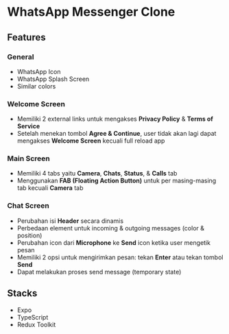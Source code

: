# WhatsApp Messenger Clone

## Features

### General

- WhatsApp Icon
- WhatsApp Splash Screen
- Similar colors

### Welcome Screen

- Memiliki 2 external links untuk mengakses **Privacy Policy** & **Terms of Service**
- Setelah menekan tombol **Agree & Continue**, user tidak akan lagi dapat mengakses **Welcome Screen** kecuali full reload app

### Main Screen

- Memiliki 4 tabs yaitu **Camera**, **Chats**, **Status**, & **Calls** tab
- Menggunakan **FAB (Floating Action Button)** untuk per masing-masing tab kecuali **Camera** tab

### Chat Screen

- Perubahan isi **Header** secara dinamis
- Perbedaan element untuk incoming & outgoing messages (color & position)
- Perubahan icon dari **Microphone** ke **Send** icon ketika user mengetik pesan
- Memiliki 2 opsi untuk mengirimkan pesan: tekan **Enter** atau tekan tombol **Send**
- Dapat melakukan proses send message (temporary state)

## Stacks

- Expo
- TypeScript
- Redux Toolkit
